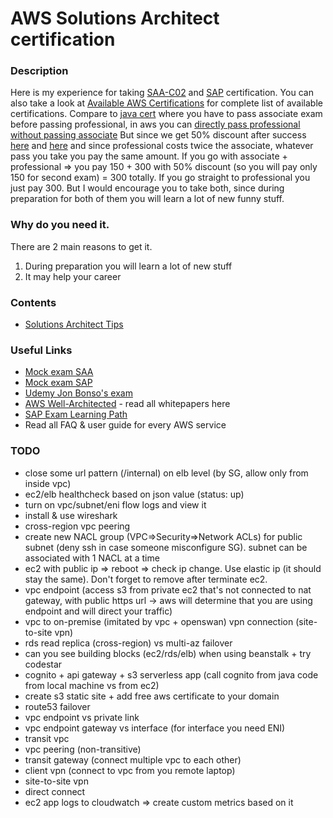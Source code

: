 # AWS Solutions Architect certification


### Description
Here is my experience for taking [SAA-C02](https://aws.amazon.com/certification/certified-solutions-architect-associate) and [SAP](https://aws.amazon.com/certification/certified-solutions-architect-professional) certification.
You can also take a look at [Available AWS Certifications](https://aws.amazon.com/certification) for complete list of available certifications.
Compare to [java cert](https://github.com/dgaydukov/cert-ocpjp11) where you have to pass associate exam before passing professional, in aws you can 
[directly pass professional without passing associate](https://aws.amazon.com/about-aws/whats-new/2018/10/announcing-more-flexibility-for-aws-certification-exams) 
But since we get 50% discount after success [here](https://aws.amazon.com/certification/benefits) 
and [here](https://aws.amazon.com/about-aws/whats-new/2019/02/new-aws-certification-policies-offer-more-choices-flexibility) and since professional costs twice the associate, whatever pass you take you pay the same amount.
If you go with associate + professional => you pay 150 + 300 with 50% discount (so you will pay only 150 for second exam) = 300 totally. 
If you go straight to professional you just pay 300. But I would encourage you to take both, since during preparation for both of them you will learn a lot of new funny stuff.


### Why do you need it.
There are 2 main reasons to get it.
1. During preparation you will learn a lot of new stuff
2. It may help your career


### Contents
* [Solutions Architect Tips](htгигtps://github.com/dgaydukov/cert-aws-sa/blob/master/files/sa.md)


### Useful Links
* [Mock exam SAA](https://www.whizlabs.com/aws-solutions-architect-associate)
* [Mock exam SAP](https://www.whizlabs.com/aws-solutions-architect-professional)
* [Udemy Jon Bonso's exam](https://www.udemy.com/course/aws-certified-solutions-architect-associate-amazon-practice-exams-saa-c02)
* [AWS Well-Architected](https://aws.amazon.com/architecture/well-architected) - read all whitepapers here
* [SAP Exam Learning Path](https://jayendrapatil.com/aws-certified-solution-architect-professional-exam-learning-path)
* Read all FAQ & user guide for every AWS service


### TODO
* close some url pattern (/internal) on elb level (by SG, allow only from inside vpc)
* ec2/elb healthcheck based on json value (status: up)
* turn on vpc/subnet/eni flow logs and view it
* install & use wireshark
* cross-region vpc peering
* create new NACL group (VPC=>Security=>Network ACLs) for public subnet (deny ssh in case someone misconfigure SG). subnet can be associated with 1 NACL at a time
* ec2 with public ip => reboot => check ip change. Use elastic ip (it should stay the same). Don't forget to remove after terminate ec2.
* vpc endpoint (access s3 from private ec2 that's not connected to nat gateway, with public https url -> aws will determine that you are using endpoint and will direct your traffic)
* vpc to on-premise (imitated by vpc + openswan) vpn connection (site-to-site vpn)
* rds read replica (cross-region) vs multi-az failover
* can you see building blocks (ec2/rds/elb) when using beanstalk + try codestar
* cognito + api gateway + s3 serverless app (call cognito from java code from local machine vs from ec2)
* create s3 static site + add free aws certificate to your domain
* route53 failover
* vpc endpoint vs private link
* vpc endpoint gateway vs interface (for interface you need ENI)
* transit vpc
* vpc peering (non-transitive)
* transit gateway (connect multiple vpc to each other)
* client vpn (connect to vpc from you remote laptop)
* site-to-site vpn
* direct connect
* ec2 app logs to cloudwatch => create custom metrics based on it